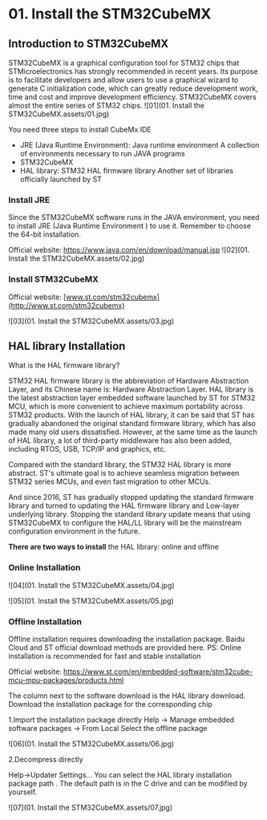 # 01. Install the STM32CubeMX



## Introduction to STM32CubeMX

STM32CubeMX is a graphical configuration tool for STM32 chips that STMicroelectronics has strongly recommended in recent years. Its purpose is to facilitate developers and allow users to use a graphical wizard to generate C initialization code, which can greatly reduce development work, time and cost and improve development efficiency. STM32CubeMX covers almost the entire series of STM32 chips. 
![01](01. Install the STM32CubeMX.assets/01.jpg)

You need three steps to install CubeMx IDE

- JRE (Java Runtime Environment): Java runtime environment A collection of environments necessary to run JAVA programs
- STM32CubeMX
- HAL library:  STM32 HAL firmware library Another set of libraries officially launched by ST

### Install JRE

Since the STM32CubeMX software runs in the JAVA environment, you need to install JRE (Java Runtime Environment ) to use it.    Remember to choose the 64-bit installation.

Official website:   https://www.java.com/en/download/manual.jsp
![02](01. Install the STM32CubeMX.assets/02.jpg)



### Install **STM32CubeMX**

 Official website: [www.st.com/stm32cubemx](http://www.st.com/stm32cubemx)

![03](01. Install the STM32CubeMX.assets/03.jpg)



## HAL library Installation

What is the HAL firmware library?

STM32 HAL firmware library is the abbreviation of Hardware Abstraction Layer, and its Chinese name is: Hardware Abstraction Layer. HAL library is the latest abstraction layer embedded software launched by ST for STM32 MCU, which is more convenient to achieve maximum portability across STM32 products. With the launch of HAL library, it can be said that ST has gradually abandoned the original standard firmware library, which has also made many old users dissatisfied. However, at the same time as the launch of HAL library, a lot of third-party middleware has also been added, including RTOS, USB, TCP/IP and graphics, etc.

Compared with the standard library, the STM32 HAL library is more abstract. ST's ultimate goal is to achieve seamless migration between STM32 series MCUs, and even fast migration to other MCUs.

And since 2016, ST has gradually stopped updating the standard firmware library and turned to updating the HAL firmware library and Low-layer underlying library. Stopping the standard library update means that using STM32CubeMX to configure the HAL/LL library will be the mainstream configuration environment in the future.

**There are two ways to install** the HAL library: online and offline 



### Online Installation

![04](01. Install the STM32CubeMX.assets/04.jpg)

![05](01. Install the STM32CubeMX.assets/05.jpg)



### Offline Installation

Offline installation requires downloading the installation package. Baidu Cloud and ST official download methods are provided here.           PS: Online installation is recommended for fast and stable installation

Official website: https://www.st.com/en/embedded-software/stm32cube-mcu-mpu-packages/products.html

The column next to the software download is the HAL library download. Download the installation package for the corresponding chip

1.Import the installation package directly Help -> Manage embedded software packages -> From Local Select the offline package

![06](01. Install the STM32CubeMX.assets/06.jpg)

2.Decompress directly

Help->Updater Settings... You can select the HAL library installation package path . The default path is in the C drive and can be modified by yourself.


![07](01. Install the STM32CubeMX.assets/07.jpg)